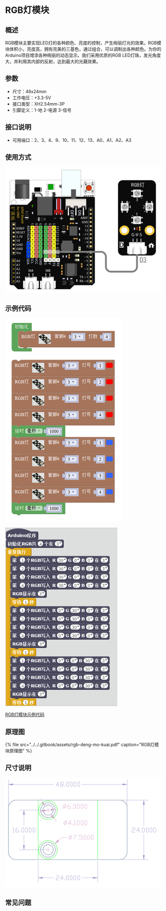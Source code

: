 # RGB灯模块

## 概述

RGB模块主要实现LED灯的各种颜色、亮度的控制，产生绚丽灯光的效果。RGB模块体积小，亮度高，拥有完美的三基色，通过组合，可以调制出各种颜色。为你的Arduino项目增添各种绚丽的动态显示。我们采用优质的RGB LED灯珠，发光角度大，并利用其内部的反射，达到最大的光藕效果。

## 参数

* 尺寸：48x24mm
* 工作电压：+3.3-5V
* 接口类型：XH2.54mm-3P
* 引脚定义：1-地 2-电源 3-信号

## 接口说明

* 可用端口：2、3、4、9、10、11、12、13、A0、A1、A2、A3

## 使用方式

![](../../.gitbook/assets/arduino-04.png)

## 示例代码

![](../../.gitbook/assets/arduino-71.png)

![](../../.gitbook/assets/arduino-50.png)

[RGB灯模块示例代码](http://www.haohaodada.com/show.php?id=956133)

## 原理图

{% file src="../../.gitbook/assets/rgb-deng-mo-kuai.pdf" caption="RGB灯模块原理图" %}

## 尺寸说明

![](../../.gitbook/assets/arduino-01.png)

## 常见问题

